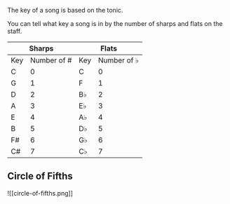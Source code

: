 The key of a song is based on the tonic.

You can  tell what key a song is in by the number of sharps and flats on the staff.

<table><thead><tr><th colspan="2">Sharps</th><th colspan="2">Flats</th></tr></thead><tbody><tr><td>Key</td><td>Number of #</td><td>Key</td><td>Number of ♭</td></tr><tr><td>C</td><td>0</td><td>C</td><td>0</td></tr><tr><td>G</td><td>1</td><td>F</td><td>1</td></tr><tr><td>D</td><td>2</td><td>B♭</td><td>2</td></tr><tr><td>A</td><td>3</td><td>E♭</td><td>3</td></tr><tr><td>E</td><td>4</td><td>A♭</td><td>4</td></tr><tr><td>B</td><td>5</td><td>D♭</td><td>5</td></tr><tr><td>F#</td><td>6</td><td>G♭</td><td>6</td></tr><tr><td>C#</td><td>7</td><td>C♭</td><td>7</td></tr></tbody></table>

## Circle of Fifths

![[circle-of-fifths.png]]